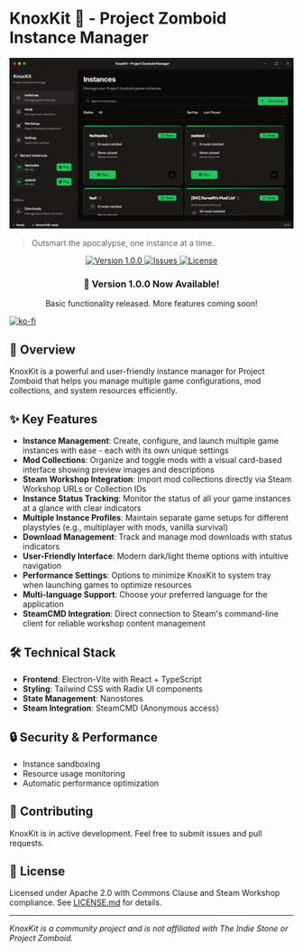 # KnoxKit 🧟 - Project Zomboid Instance Manager

<div align="center">
    <img src="./docs/assets/knoxkit-preview.png" alt="KnoxKit in action" width="800" />
</div>

> Outsmart the apocalypse, one instance at a time.

<div align="center">
        <p>
                <a href="https://github.com/valeriko777/KnoxKit/releases/tag/v1.0.0">
                        <img src="https://img.shields.io/badge/Version-1.0.0-brightgreen" alt="Version 1.0.0">
                </a>
                <a href="https://github.com/valeriko777/KnoxKit/issues">
                        <img src="https://img.shields.io/github/issues/valeriko777/KnoxKit" alt="Issues">
                </a>
                <a href="https://github.com/valeriko777/KnoxKit/blob/main/LICENSE.md">
                        <img src="https://img.shields.io/badge/License-Custom%20Apache%202.0-blue" alt="License">
                </a>
        </p>
        <h3>🚀 Version 1.0.0 Now Available!</h3>
        <p>Basic functionality released. More features coming soon!</p>
</div>

[![ko-fi](https://ko-fi.com/img/githubbutton_sm.svg)](https://ko-fi.com/nozzdev)

## 🎯 Overview

KnoxKit is a powerful and user-friendly instance manager for Project Zomboid that helps you manage multiple game configurations, mod collections, and system resources efficiently.

## ✨ Key Features

- **Instance Management**: Create, configure, and launch multiple game instances with ease - each with its own unique settings
- **Mod Collections**: Organize and toggle mods with a visual card-based interface showing preview images and descriptions
- **Steam Workshop Integration**: Import mod collections directly via Steam Workshop URLs or Collection IDs
- **Instance Status Tracking**: Monitor the status of all your game instances at a glance with clear indicators
- **Multiple Instance Profiles**: Maintain separate game setups for different playstyles (e.g., multiplayer with mods, vanilla survival)
- **Download Management**: Track and manage mod downloads with status indicators
- **User-Friendly Interface**: Modern dark/light theme options with intuitive navigation
- **Performance Settings**: Options to minimize KnoxKit to system tray when launching games to optimize resources
- **Multi-language Support**: Choose your preferred language for the application
- **SteamCMD Integration**: Direct connection to Steam's command-line client for reliable workshop content management

## 🛠️ Technical Stack

- **Frontend**: Electron-Vite with React + TypeScript
- **Styling**: Tailwind CSS with Radix UI components
- **State Management**: Nanostores
- **Steam Integration**: SteamCMD (Anonymous access)

## 🔒 Security & Performance

- Instance sandboxing
- Resource usage monitoring
- Automatic performance optimization

## 🤝 Contributing

KnoxKit is in active development. Feel free to submit issues and pull requests.

## 📝 License

Licensed under Apache 2.0 with Commons Clause and Steam Workshop compliance. See [LICENSE.md](LICENSE.md) for details.

---
*KnoxKit is a community project and is not affiliated with The Indie Stone or Project Zomboid.*
